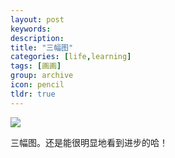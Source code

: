 ```yaml
---
layout: post
keywords: 
description: 
title: "三幅图"
categories: [life,learning]
tags: [画画]
group: archive
icon: pencil
tldr: true
---
```


<img src="../../../../space/image/post/150111-3paintings.jpg" />

三幅图。还是能很明显地看到进步的哈！